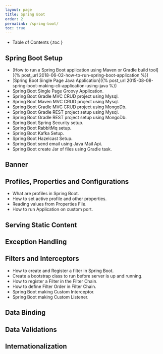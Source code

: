```yaml
---
layout: page
title: Spring Boot
order: 2
permalink: /spring-boot/
toc: true
---
```


* Table of Contents
{:toc }

## Spring Boot Setup ##

*  [How to run a Spring Boot application using Maven or Gradle build tool]({% post_url 2018-06-02-how-to-run-spring-boot-application %})
*  [Spring Boot Single Page Java Application]({% post_url 2015-08-08-spring-boot-making-cli-application-using-java %})
*  Spring Boot Single Page Groovy Application.
*  Spring Boot Gradle MVC CRUD project using Mysql.
*  Spring Boot Maven MVC CRUD project using Mysql.
*  Spring Boot Gradle MVC CRUD project using MongoDb.
*  Spring Boot Gradle REST project setup using Mysql.
*  Spring Boot Gradle REST project setup using MongoDb.
*  Spring Boot Spring Security setup.
*  Spring Boot RabbitMq setup.
*  Spring Boot Kafka Setup.
*  Spring Boot Hazelcast Setup.
*  Spring Boot send email using Java Mail Api.
*  Spring Boot create Jar of files using Gradle task.

## Banner ##


## Profiles, Properties and Configurations ##
*  What are profiles in Spring Boot.
*  How to set active profile and other properties.
*  Reading values from Properties File.
*  How to run Application on custom port.

## Serving Static Content ##


## Exception Handling ##


## Filters and Interceptors ##
*  How to create and Register a filter in Spring Boot.
*  Create a bootstrap class to run before server is up and running.
*  How to register a Filter in the  Filter Chain.
*  How to define Filter Order in Filter Chain.
*  Spring Boot making Custom Interceptor.
*  Spring Boot making Custom Listener.


## Data Binding ##


## Data Validations ##


## Internationalization ##

